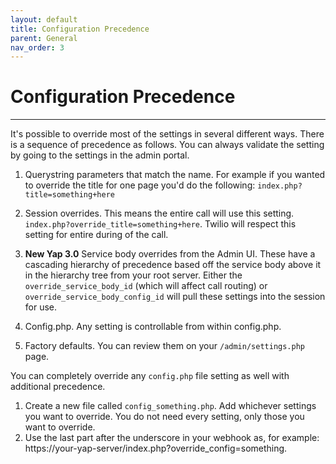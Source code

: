 ```yaml
---
layout: default
title: Configuration Precedence
parent: General
nav_order: 3
---
```


# Configuration Precedence

---

It's possible to override most of the settings in several different ways.  There is a sequence of precedence as follows.  You can always validate the setting by going to the settings in the admin portal.

1) Querystring parameters that match the name.  For example if you wanted to override the title for one page you'd do the following: `index.php?title=something+here`

2) Session overrides.  This means the entire call will use this setting.  `index.php?override_title=something+here`.  Twilio will respect this setting for entire during of the call.

3) **New Yap 3.0**  Service body overrides from the Admin UI.  These have a cascading hierarchy of precedence based off the service body above it in the hierarchy tree from your root server.  Either the `override_service_body_id` (which will affect call routing) or `override_service_body_config_id` will pull these settings into the session for use.

4) Config.php.  Any setting is controllable from within config.php.

5) Factory defaults.  You can review them on your `/admin/settings.php` page.

You can completely override any `config.php` file setting as well with additional precedence.

1) Create a new file called `config_something.php`.  Add whichever settings you want to override.  You do not need every setting, only those you want to override.
2) Use the last part after the underscore in your webhook as, for example: https://your-yap-server/index.php?override_config=something.
